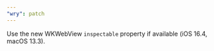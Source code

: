 ```yaml
---
"wry": patch
---
```


Use the new WKWebView `inspectable` property if available (iOS 16.4, macOS 13.3).
